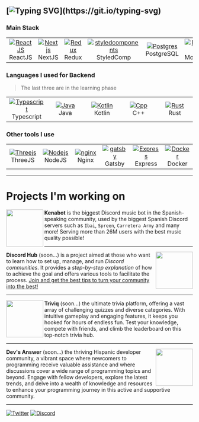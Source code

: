 [![Typing SVG](https://readme-typing-svg.demolab.com?font=Fira+Code&pause=1000&vCenter=true&width=600&lines=Full+stack+developer;Turning+ideas+into+reality+through+creative+works!)](https://git.io/typing-svg)
---
### Main Stack

<table>
  <tr>
    <td align="center" width="100">
      <a href="https://es.react.dev/">
        <img src="https://skillicons.dev/icons?i=react" alt="ReactJS" />
      </a>
      <br>ReactJS
    </td>
    <td align="center" width="100">
      <a href="https://nextjs.org/">
        <img src="https://skillicons.dev/icons?i=nextjs" alt="Nextjs" />
      </a>
      <br>NextJS
    </td>
    <td align="center" width="100">
      <a href="https://redux.js.org/">
        <img src="https://skillicons.dev/icons?i=redux" alt="Redux" />
      </a>
      <br>Redux
    </td>
    <td align="center" width="100">
      <a href="https://styled-components.com/">
        <img src="https://skillicons.dev/icons?i=styledcomponents" alt="styledcomponents" />
      </a>
      StyledComp
    </td>
    <td align="center" width="100">
      <a href="https://www.postgresql.org/" >
        <img src="https://skillicons.dev/icons?i=postgres" alt="Postgres" />
      </a>
      <br>PostgreSQL
    </td>
    <td align="center" width="100"> 
      <a href="https://www.mongodb.com/" >
        <img src="https://skillicons.dev/icons?i=mongodb" alt="MongoDB" />
      </a>
      <br>MongoDB
    </td>
    <td align="center"  width="100">
      <a href="https://redis.io/">
        <img src="https://skillicons.dev/icons?i=redis" alt="Redis" />
      </a>
      <br>Redis
    </td>
  </tr>
</table>

### Languages I used for Backend
> The last three are in the learning phase

<table>
  <tr>
    <td align="center" width="100">
      <a href="https://www.typescriptlang.org/">
        <img src="https://skillicons.dev/icons?i=typescript" alt="Typescript" />
      </a>
      <br>Typescript
    </td>
    <td align="center" width="100">
      <a href="https://dev.java/learn/">
        <img src="https://skillicons.dev/icons?i=java" alt="Java" />
      </a>
      <br>Java
    </td>
    <td align="center" width="100">
      <a href="https://kotlinlang.org/">
        <img src="https://skillicons.dev/icons?i=kotlin" alt="Kotlin" />
      </a>
      <br>Kotlin
    </td>
    <td align="center" width="100">
      <a href="https://es.wikipedia.org/wiki/C%2B%2B#:~:text=C%2B%2B%20es%20un%20lenguaje,C%2B%2B%20es%20un%20lenguaje%20h%C3%ADbrido.">
        <img src="https://skillicons.dev/icons?i=cpp" alt="Cpp" />
      </a>
      <br>C++
    </td>
    <td align="center" width="100">
      <a href="https://www.rust-lang.org/es">
        <img src="https://skillicons.dev/icons?i=rust" alt="Rust" />
      </a>
      Rust
    </td>
  </tr>
</table>

### Other tools I use

<table>
  <tr>
    <td align="center" width="100">
      <a href="https://threejs.org/">
        <img src="https://skillicons.dev/icons?i=threejs" alt="Threejs" />
      </a>
      <br>ThreeJS
    </td>
    <td align="center" width="100">
      <a href="https://nodejs.org/en">
        <img src="https://skillicons.dev/icons?i=nodejs" alt="Nodejs" />
      </a>
      <br>NodeJS
    </td>
    <td align="center" width="100">
      <a href="https://www.nginx.com/">
        <img src="https://skillicons.dev/icons?i=nginx" alt="nginx" />
      </a>
      <br>Nginx
    </td>
    <td align="center" width="100">
      <a href="https://www.gatsbyjs.com/">
        <img src="https://skillicons.dev/icons?i=gatsby" alt="gatsby" />
      </a>
      <br>Gatsby
    </td>
    <td align="center" width="100">
      <a href="https://expressjs.com/es/">
        <img src="https://skillicons.dev/icons?i=express" alt="Express" />
      </a>
      <br>Express
    </td>
    <td align="center" width="100">
      <a href="https://www.docker.com/">
        <img src="https://skillicons.dev/icons?i=docker" alt="Docker" />
      </a>
      <br>Docker
    </td>
  </tr>
</table>

---

# Projects I'm working on

<img src="https://imgur.com/MmyKQdR.png" width="100" align="left" />

**Kenabot** is the biggest Discord music bot in the Spanish-speaking community, used by the biggest Spanish Discord servers such as `Ibai`, `Spreen`, `Carretera Army` and many more! Serving more than 26M users with the best music quality possible!

<hr>

<img src="https://imgur.com/4dIsvYZ.png" width="100" align="right" />

**Discord Hub** (soon...) is a project aimed at those who want to learn how to set up, manage, and run *Discord communities*. It provides a *step-by-step explanation* of how to achieve the goal and offers various tools to facilitate the process. [Join and get the best tips to turn your community into the best!](https://discordhub.fun)

<hr>

<img src="https://avatars.githubusercontent.com/u/137725425?s=400&u=e9acb476e86a980bd03cf2304da2e0f67bdb7e6f&v=4" width="100" align="left" />

**Triviq** (soon...) the ultimate trivia platform, offering a vast array of challenging quizzes and diverse categories. With intuitive gameplay and engaging features, it keeps you hooked for hours of endless fun. Test your knowledge, compete with friends, and climb the leaderboard on this top-notch trivia hub.

<hr>

<img src="https://imgur.com/HdXWPjE.jpg" width="100" align="right" />

**Dev's Answer** (soon...) the thriving Hispanic developer community, a vibrant space where newcomers to programming receive valuable assistance and where discussions cover a wide range of programming topics and beyond. Engage with fellow developers, explore the latest trends, and delve into a wealth of knowledge and resources to enhance your programming journey in this active and supportive community.

---
  
[![Twitter](https://img.shields.io/badge/Twitter-1DA1F2?style=for-the-badge&logo=twitter&logoColor=white)](https://twitter.com/markox36)
[![Discord](https://img.shields.io/badge/Discord-7289DA?style=for-the-badge&logo=discord&logoColor=white)](https://discord.com/users/4039176310073577482)
